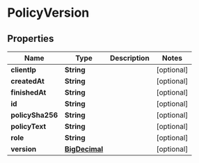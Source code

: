 

# PolicyVersion

## Properties

Name | Type | Description | Notes
------------ | ------------- | ------------- | -------------
**clientIp** | **String** |  |  [optional]
**createdAt** | **String** |  |  [optional]
**finishedAt** | **String** |  |  [optional]
**id** | **String** |  |  [optional]
**policySha256** | **String** |  |  [optional]
**policyText** | **String** |  |  [optional]
**role** | **String** |  |  [optional]
**version** | [**BigDecimal**](BigDecimal.md) |  |  [optional]



